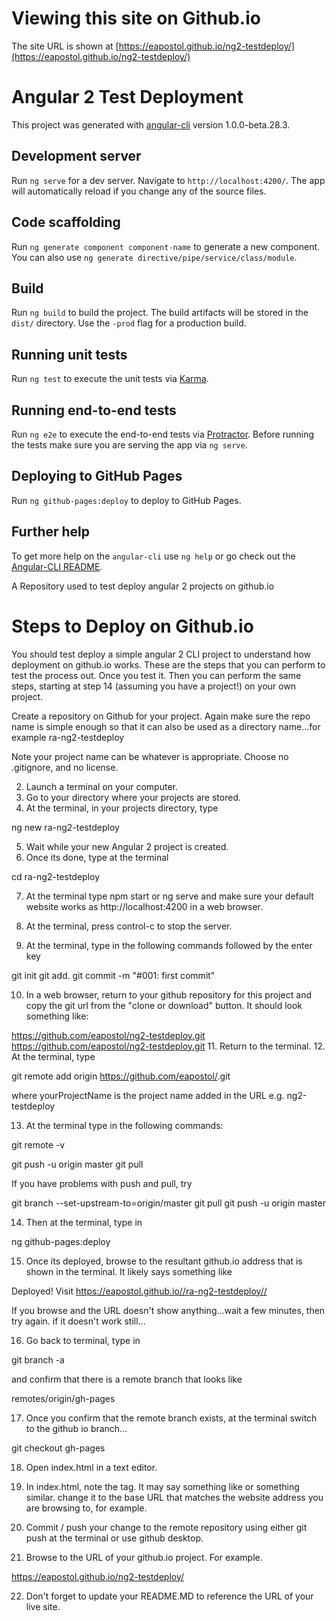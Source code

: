 # Viewing this site on Github.io

The site URL is shown at  [https://eapostol.github.io/ng2-testdeploy/](https://eapostol.github.io/ng2-testdeploy/)

# Angular 2 Test Deployment

This project was generated with [angular-cli](https://github.com/angular/angular-cli) version 1.0.0-beta.28.3.

## Development server
Run `ng serve` for a dev server. Navigate to `http://localhost:4200/`. The app will automatically reload if you change any of the source files.

## Code scaffolding

Run `ng generate component component-name` to generate a new component. You can also use `ng generate directive/pipe/service/class/module`.

## Build

Run `ng build` to build the project. The build artifacts will be stored in the `dist/` directory. Use the `-prod` flag for a production build.

## Running unit tests

Run `ng test` to execute the unit tests via [Karma](https://karma-runner.github.io).

## Running end-to-end tests

Run `ng e2e` to execute the end-to-end tests via [Protractor](http://www.protractortest.org/).
Before running the tests make sure you are serving the app via `ng serve`.

## Deploying to GitHub Pages

Run `ng github-pages:deploy` to deploy to GitHub Pages.

## Further help

To get more help on the `angular-cli` use `ng help` or go check out the [Angular-CLI README](https://github.com/angular/angular-cli/blob/master/README.md).



A Repository used to test deploy angular 2 projects on github.io

# Steps to Deploy on Github.io

You should test deploy a simple angular 2 CLI project to understand how deployment on github.io works. These are the steps that you can perform to test the process out. Once you test it. Then you can perform the same steps, starting at step 14 (assuming you have a project!)  on your own project.

Create a repository on Github for your project. Again make sure the repo name is simple enough so that it can also be used as a directory name...for example
ra-ng2-testdeploy

Note your project name can be whatever is appropriate. Choose no .gitignore, and no license.

2. Launch a terminal on your computer.
3. Go to your directory where your projects are stored.
4. At the terminal, in your projects directory, type

ng new ra-ng2-testdeploy

5. Wait while your new Angular 2 project is created.
6. Once its done, type at the terminal

cd ra-ng2-testdeploy

7. At the terminal type npm start or ng serve and make sure your default website works as http://localhost:4200  in a web browser.

8. At the terminal, press control-c to stop the server.
9. At the terminal, type in the following commands followed by the enter key

git init
git add.
git commit -m "#001: first commit"

10. In a web browser, return to your github repository for this project and copy the git url from the "clone or download" button.  It should look something like:

https://github.com/eapostol/ng2-testdeploy.git
https://github.com/eapostol/ng2-testdeploy.git
11. Return to the terminal.
12. At the terminal, type

git remote add origin https://github.com/eapostol/<yourprojectName>.git 

where yourProjectName is the project name added in the URL e.g. ng2-testdeploy

13. At the terminal type in the following commands:

git remote -v

git push -u origin master
git pull

If you have problems with push and pull, try 

git branch --set-upstream-to=origin/master
git pull
git push -u origin master

14. Then at the terminal, type in

ng github-pages:deploy

15. Once its deployed, browse to the resultant github.io address that is shown in the terminal. It likely says something like 

Deployed! Visit https://eapostol.github.io//ra-ng2-testdeploy//

If you browse and the URL doesn't show anything...wait a few minutes, then try again. if it doesn't work still...

16. Go back to terminal, type in

git branch -a

and confirm that there is a remote branch that looks like 

remotes/origin/gh-pages

17. Once you confirm that the remote branch exists, at the terminal switch to the github io branch...

git checkout gh-pages

18. Open index.html in a text editor.

19. In index.html, note the  <base> tag. It may say something like <base href='/ra-ng2-deploy' > or something similar. change it to the base URL that matches the website address you are browsing to, for example.

<base href="https://eapostol.github.io/ng2-testdeploy/" />

20. Commit / push your change to the remote repository using either git push at the terminal or use github desktop.

21. Browse to the URL of your github.io project. For example.

https://eapostol.github.io/ng2-testdeploy/

22. Don't forget to update your README.MD to reference the URL of your live site.





